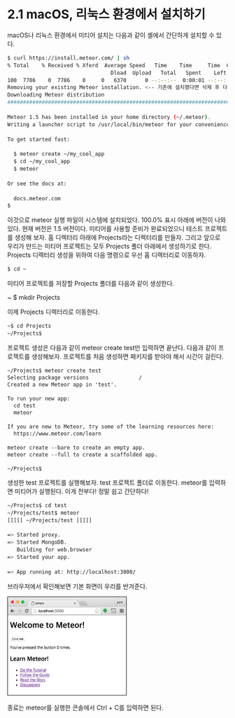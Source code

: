 # 2.1 macOS, 리눅스 환경에서 설치하기

macOS나 리눅스 환경에서 미티어 설치는 다음과 같이 셸에서 간단하게 설치할 수 있다.

```bash
$ curl https://install.meteor.com/ | sh
% Total    % Received % Xferd  Average Speed   Time    Time     Time  Current
                                 Dload  Upload   Total   Spent    Left  Speed
100  7786    0  7786    0     0   6370      0 --:--:--  0:00:01 --:--:--  6376
Removing your existing Meteor installation. <-- 기존에 설치했다면 삭제 후 다시 설치한다.
Downloading Meteor distribution
######################################################################## 100.0%

Meteor 1.5 has been installed in your home directory (~/.meteor).
Writing a launcher script to /usr/local/bin/meteor for your convenience.

To get started fast:

  $ meteor create ~/my_cool_app
  $ cd ~/my_cool_app
  $ meteor

Or see the docs at:

  docs.meteor.com
$
```

이것으로 meteor 실행 파일이 시스템에 설치되었다. 100.0% 표시 아래에 버전이 나와 있다. 현재 버전은 1.5 버전이다. 미티어를 사용할 준비가 완료되었으니 테스트 프로젝트를 생성해 보자. 홈 디렉터리 아래에 Projects라는 디렉터리를 만들자. 그리고 앞으로 우리가 만드는 미티어 프로젝트는 모두 Projects 폴더 아래에서 생성하기로 한다. Projects 디렉터리 생성을 위하여 다음 명령으로 우선 홈 디렉터리로 이동하자.

```bash
$ cd ~
```

미티어 프로젝트를 저장할 Projects 폴더를 다음과 같이 생성한다.

~ $ mkdir Projects

이제 Projects 디렉터리로 이동한다.

```bash
~$ cd Projects
~/Projects$
```

프로젝트 생성은 다음과 같이 meteor create test만 입력하면 끝난다. 다음과 같이 프로젝트를 생성해보자. 프로젝트를 처음 생성하면 패키지를 받아야 해서 시간이 걸린다.

```aspnet
~/Projects$ meteor create test
Selecting package versions                /
Created a new Meteor app in 'test'.

To run your new app:
  cd test
  meteor

If you are new to Meteor, try some of the learning resources here:
  https://www.meteor.com/learn

meteor create --bare to create an empty app.
meteor create --full to create a scaffolded app.

~/Projects$
```

생성한 test 프로젝트를 실행해보자. test 프로젝트 폴더로 이동한다. meteor를 입력하면 미티어가 실행된다. 이게 전부다! 정말 쉽고 간단하다!

```bash
~/Projects$ cd test
~/Projects/test$ meteor
[[[[[ ~/Projects/test ]]]]]

=> Started proxy.
=> Started MongoDB.
   Building for web.browser
=> Started your app.

=> App running at: http://localhost:3000/
```

브라우저에서 확인해보면 기본 화면이 우리를 반겨준다.

![&#xADF8;&#xB9BC; 2-1 &#xBBF8;&#xD2F0;&#xC5B4; &#xAE30;&#xBCF8; &#xD654;&#xBA74;](../.gitbook/assets/image%20%2822%29.png)

종료는 meteor를 실행한 콘솔에서 Ctrl + C를 입력하면 된다.

